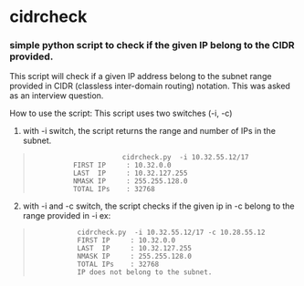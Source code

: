
# cidrcheck
### simple python script to check if the given IP belong to the CIDR provided.

This script will check if a given IP address belong to the subnet range provided in CIDR (classless inter-domain routing) notation. This was asked as an interview question.

How to use the script:
  This script uses two switches (-i, -c)
  1. with -i switch, the script returns the range and number of IPs in the subnet.

>    		                cidrcheck.py  -i 10.32.55.12/17
> 				FIRST IP     : 10.32.0.0
> 				LAST  IP     : 10.32.127.255
> 				NMASK IP     : 255.255.128.0
> 				TOTAL IPs    : 32768

  2. with -i and -c switch, the script checks if the given ip in -c belong to the range provided in -i
      ex:

> 				 cidrcheck.py  -i 10.32.55.12/17 -c 10.28.55.12
> 				 FIRST IP     : 10.32.0.0
> 				 LAST  IP     : 10.32.127.255
> 				 NMASK IP     : 255.255.128.0
> 				 TOTAL IPs    : 32768
> 				 IP does not belong to the subnet.

				 
